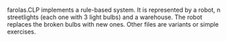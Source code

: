 farolas.CLP implements a rule-based system. It is represented by a robot, n streetlights (each one with 3 light bulbs) and a warehouse. 
The robot replaces the broken bulbs with new ones. Other files are variants or simple exercises.
